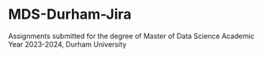 # MDS-Durham-Jira
Assignments submitted for the degree of Master of Data Science Academic Year 2023-2024, Durham University
